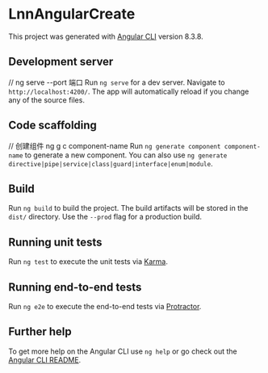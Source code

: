 # LnnAngularCreate

This project was generated with [Angular CLI](https://github.com/angular/angular-cli) version 8.3.8.

## Development server
// ng serve --port 端口
Run `ng serve` for a dev server. Navigate to `http://localhost:4200/`. The app will automatically reload if you change any of the source files.

## Code scaffolding
// 创建组件 ng g c component-name
Run `ng generate component component-name` to generate a new component. You can also use `ng generate directive|pipe|service|class|guard|interface|enum|module`.

## Build

Run `ng build` to build the project. The build artifacts will be stored in the `dist/` directory. Use the `--prod` flag for a production build.

## Running unit tests

Run `ng test` to execute the unit tests via [Karma](https://karma-runner.github.io).

## Running end-to-end tests

Run `ng e2e` to execute the end-to-end tests via [Protractor](http://www.protractortest.org/).

## Further help

To get more help on the Angular CLI use `ng help` or go check out the [Angular CLI README](https://github.com/angular/angular-cli/blob/master/README.md).
